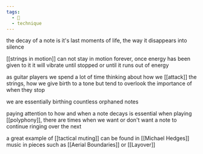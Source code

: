 ```yaml
---
tags:
  - 🌱
  - technique
---
```

the decay of a note is it's last moments of life, the way it disappears into silence

[[strings in motion]] can not stay in motion forever, once energy has been given to it it will vibrate until stopped or until it runs out of energy

as guitar players we spend a lot of time thinking about how we [[attack]] the strings, how we give birth to a tone but tend to overlook the importance of when they stop

we are essentially birthing countless orphaned notes 

paying attention to how and when a note decays is essential when playing [[polyphony]], there are times when we want or don't want a note to continue ringing over the next

a great example of [[tactical muting]] can be found in [[Michael Hedges]] music in pieces such as [[Aerial Boundaries]] or [[Layover]] 